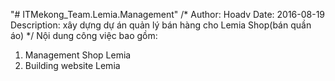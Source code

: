 "# ITMekong_Team.Lemia.Management" 
/*
Author: Hoadv
Date: 2016-08-19
Description: xây dựng dự án quản lý bán hàng cho Lemia Shop(bán quần áo)
*/
Nội dung công việc bao gồm:
1. Management Shop Lemia
2. Building website Lemia
